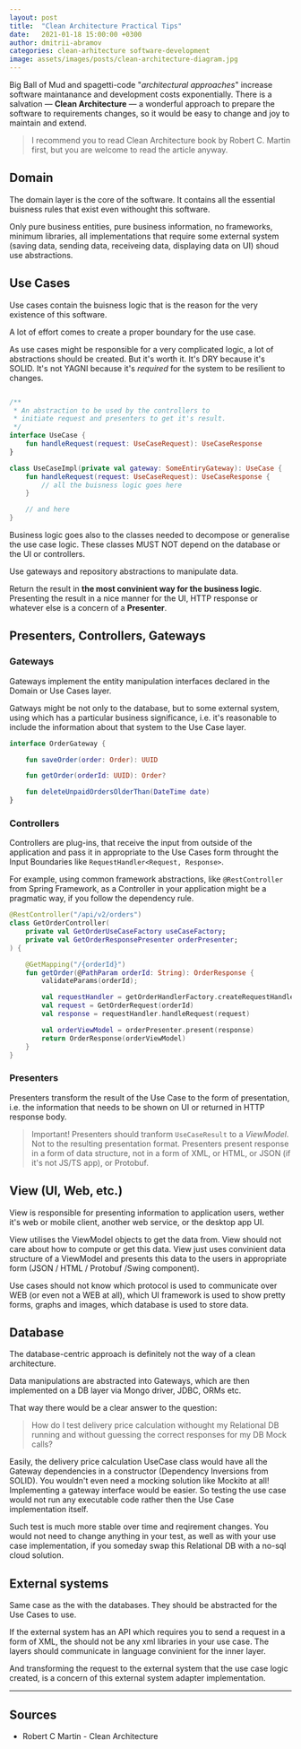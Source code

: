 ```yaml
---
layout: post
title:  "Clean Architecture Practical Tips"
date:   2021-01-18 15:00:00 +0300
author: dmitrii-abramov
categories: clean-arhitecture software-development
image: assets/images/posts/clean-architecture-diagram.jpg
---
```


Big Ball of Mud and spagetti-code "*architectural approaches*" increase software maintanance and development costs exponentially.
There is a salvation — **Clean Architecture** — a wonderful approach to prepare the software to requirements changes, so it would be easy to change and joy to maintain and extend.  

> I recommend you to read Clean Architecture book by Robert C. Martin first, but you are welcome to read the article anyway.

## Domain 

The domain layer is the core of the software. It contains all the essential buisness rules that exist even withought this software. 

Only pure business entities, pure business information, no frameworks, minimum libraries, all implementations that require some external system (saving data, sending data, receiveing data, displaying data on UI) shoud use abstractions.

## Use Cases

Use cases contain the buisness logic that is the reason for the very existence of this software.

A lot of effort comes to create a proper boundary for the use case.

As use cases might be responsible for a very complicated logic, a lot of abstractions should be created. But it's worth it. It's DRY because it's SOLID. It's not YAGNI because it's *required* for the system to be resilient to changes.

```kotlin

/**
 * An abstraction to be used by the controllers to 
 * initiate request and presenters to get it's result. 
 */
interface UseCase {
    fun handleRequest(request: UseCaseRequest): UseCaseResponse
}
```

```kotlin
class UseCaseImpl(private val gateway: SomeEntiryGateway): UseCase {
    fun handleRequest(request: UseCaseRequest): UseCaseResponse {
        // all the buisness logic goes here
    }

    // and here
}
```

Business logic goes also to the classes needed to decompose or generalise the use case logic. These classes MUST NOT depend on the database or the UI or controllers.

Use gateways and repository abstractions to manipulate data. 

Return the result in **the most convinient way for the business logic**. Presenting the result in a nice manner for the UI, HTTP response or whatever else is a concern of a **Presenter**.

## Presenters, Controllers, Gateways

### Gateways 

Gateways implement the entity manipulation interfaces declared in the Domain or Use Cases layer.

Gatways might be not only to the database, but to some external system, using which has a particular business significance, i.e. it's reasonable to include the information about that system to the Use Case layer.

```kotlin
interface OrderGateway {

    fun saveOrder(order: Order): UUID

    fun getOrder(orderId: UUID): Order?

    fun deleteUnpaidOrdersOlderThan(DateTime date)
}
```

### Controllers

Controllers are plug-ins, that receive the input from outside of the application and pass it in appropriate to the Use Cases form throught the Input Boundaries like `RequestHandler<Request, Response>`.

For example, using common framework abstractions, like `@RestController` from Spring Framework, as a Controller in your application might be a pragmatic way, if you follow the dependency rule.

```kotlin
@RestController("/api/v2/orders")
class GetOrderController(
    private val GetOrderUseCaseFactory useCaseFactory;
    private val GetOrderResponsePresenter orderPresenter;
) {

    @GetMapping("/{orderId}")
    fun getOrder(@PathParam orderId: String): OrderResponse {
        validateParams(orderId);

        val requestHandler = getOrderHandlerFactory.createRequestHandler()
        val request = GetOrderRequest(orderId)
        val response = requestHandler.handleRequest(request)

        val orderViewModel = orderPresenter.present(response)
        return OrderResponse(orderViewModel)
    }
}
```

### Presenters

Presenters transform the result of the Use Case to the form of presentation, i.e. the information that needs to be shown on UI or returned in HTTP response body.

> Important! Presenters should tranform `UseCaseResult` to a *ViewModel*. Not to the resulting presentation format. Presenters present response in a form of data structure, not in a form of XML, or HTML, or JSON (if it's not JS/TS app), or Protobuf.

## View (UI, Web, etc.)

View is responsible for presenting information to application users, wether it's web or mobile client, another web service, or the desktop app UI.

View utilises the ViewModel objects to get the data from. View should not care about how to compute or get this data. View just uses convinient data structure of a ViewModel and presents this data to the users in appropriate form (JSON / HTML / Protobuf /Swing component).

Use cases should not know which protocol is used to communicate over WEB (or even not a WEB at all), which UI framework is used to show pretty forms, graphs and images, which database is used to store data.

## Database

The database-centric approach is definitely not the way of a clean architecture.

Data manipulations are abstracted into Gateways, which are then implemented on a DB layer via Mongo driver, JDBC, ORMs etc.

That way there would be a clear answer to the question:

> How do I test delivery price calculation withought my Relational DB running and without guessing the correct responses for my DB Mock calls?

Easily, the delivery price calculation UseCase class would have all the Gateway dependencies in a constructor (Dependency Inversions from SOLID). You wouldn't even need a mocking solution like Mockito at all! Implementing a gateway interface would be easier. So testing the use case would not run any executable code rather then the Use Case implementation itself.

Such test is much more stable over time and reqirement changes. You would not need to change anything in your test, as well as with your use case implementation, if you someday swap this Relational DB with a no-sql cloud solution.

## External systems

Same case as the with the databases. They should be abstracted for the Use Cases to use.

If the external system has an API which requires you to send a request in a form of XML, the should not be any xml libraries in your use case. The layers should communicate in language convinient for the inner layer. 

And transforming the request to the external system that the use case logic created, is a concern of this external system adapter implementation.

___

## Sources
- Robert C Martin - Clean Architecture